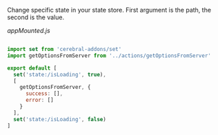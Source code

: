 Change specific state in your state store. First argument is the path, the second is the value.

*appMounted.js*
```javascript

import set from 'cerebral-addons/set'
import getOptionsFromServer from '../actions/getOptionsFromServer'

export default [
  set('state:/isLoading', true),
  [
    getOptionsFromServer, {
      success: [],
      error: []
    }
  ],
  set('state:/isLoading', false)
]
```
